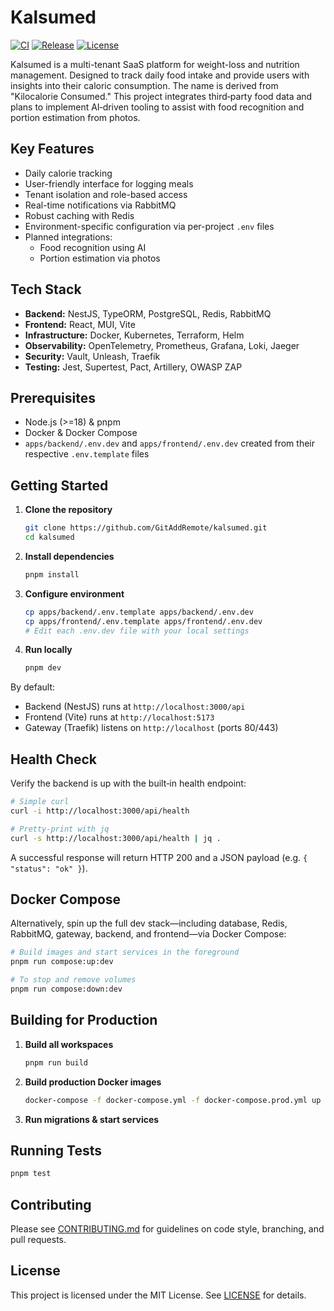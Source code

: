# Kalsumed

[![CI](https://img.shields.io/github/actions/workflow/status/gitaddremote/kalsumed/ci-cd.yml?branch=main)](https://github.com/gitaddremote/kalsumed/actions) [![Release](https://img.shields.io/github/v/release/gitaddremote/kalsumed)](https://github.com/gitaddremote/kalsumed/releases) [![License](https://img.shields.io/github/license/gitaddremote/kalsumed)](LICENSE)

Kalsumed is a multi-tenant SaaS platform for weight-loss and nutrition management. Designed to track daily food intake and provide users with insights into their caloric consumption. The name is derived from "Kilocalorie Consumed." This project integrates third‑party food data and plans to implement AI‑driven tooling to assist with food recognition and portion estimation from photos.

## Key Features

* Daily calorie tracking
* User-friendly interface for logging meals
* Tenant isolation and role-based access
* Real-time notifications via RabbitMQ
* Robust caching with Redis
* Environment-specific configuration via per-project `.env` files
* Planned integrations:
  * Food recognition using AI
  * Portion estimation via photos

## Tech Stack

* **Backend:** NestJS, TypeORM, PostgreSQL, Redis, RabbitMQ
* **Frontend:** React, MUI, Vite
* **Infrastructure:** Docker, Kubernetes, Terraform, Helm
* **Observability:** OpenTelemetry, Prometheus, Grafana, Loki, Jaeger
* **Security:** Vault, Unleash, Traefik
* **Testing:** Jest, Supertest, Pact, Artillery, OWASP ZAP

## Prerequisites

* Node.js (>=18) & pnpm
* Docker & Docker Compose
* `apps/backend/.env.dev` and `apps/frontend/.env.dev` created from their respective `.env.template` files

## Getting Started

1. **Clone the repository**

   ```bash
   git clone https://github.com/GitAddRemote/kalsumed.git
   cd kalsumed
   ```

2. **Install dependencies**

   ```bash
   pnpm install
   ```

3. **Configure environment**

   ```bash
   cp apps/backend/.env.template apps/backend/.env.dev
   cp apps/frontend/.env.template apps/frontend/.env.dev
   # Edit each .env.dev file with your local settings
   ```

4. **Run locally**

   ```bash
   pnpm dev
   ```

By default:

* Backend (NestJS) runs at `http://localhost:3000/api`
* Frontend (Vite) runs at `http://localhost:5173`
* Gateway (Traefik) listens on `http://localhost` (ports 80/443)

## Health Check

Verify the backend is up with the built‑in health endpoint:

```bash
# Simple curl
curl -i http://localhost:3000/api/health

# Pretty‑print with jq
curl -s http://localhost:3000/api/health | jq .
```

A successful response will return HTTP 200 and a JSON payload (e.g. `{ "status": "ok" }`).

## Docker Compose

Alternatively, spin up the full dev stack—including database, Redis, RabbitMQ, gateway, backend, and frontend—via Docker Compose:

```bash
# Build images and start services in the foreground
pnpm run compose:up:dev

# To stop and remove volumes
pnpm run compose:down:dev
```

## Building for Production

1. **Build all workspaces**

   ```bash
   pnpm run build
   ```

2. **Build production Docker images**

   ```bash
   docker-compose -f docker-compose.yml -f docker-compose.prod.yml up --build -d
   ```

3. **Run migrations & start services**

## Running Tests

```bash
pnpm test
```

## Contributing

Please see [CONTRIBUTING.md](CONTRIBUTING.md) for guidelines on code style, branching, and pull requests.

## License

This project is licensed under the MIT License. See [LICENSE](LICENSE) for details.
